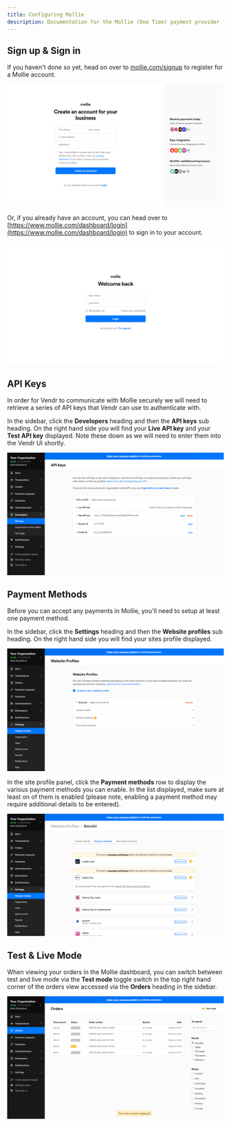 ```yaml
---
title: Configuring Mollie
description: Documentation for the Mollie (One Time) payment provider for Vendr, the eCommerce solution for Umbraco v8+
---
```


## Sign up & Sign in

If you haven't done so yet, head on over to [mollie.com/signup](https://mollie.com/signup) to register for a Mollie account.

![Mollie sign up](/media/screenshots/mollie/mollie_signup.png)

Or, if you already have an account, you can head over to [https://www.mollie.com/dashboard/login](https://www.mollie.com/dashboard/login) to sign in to your account.

![Mollie sign in](/media/screenshots/mollie/mollie_signin.png)

## API Keys

In order for Vendr to communicate with Mollie securely we will need to retrieve a series of API keys that Vendr can use to authenticate with.

In the sidebar, click the **Developers** heading and then the **API keys** sub heading. On the right hand side you will find your **Live API key** and your **Test API key** displayed. Note these down as we will need to enter them into the Vendr UI shortly.

![Mollie API keys](/media/screenshots/mollie/mollie_api_keys.png)

## Payment Methods

Before you can accept any payments in Mollie, you'll need to setup at least one payment method. 

In the sidebar, click the **Settings** heading and then the **Website profiles** sub heading. On the right hand side you will find your sites profile displayed. 

![Mollie website profiles](/media/screenshots/mollie/mollie_website_profiles.png)

In the site profile panel, click the **Payment methods** row to display the various payment methods you can enable. In the list displayed, make sure at least on of them is enabled (please note, enabling a payment method may require additional details to be entered).

![Mollie payment methods](/media/screenshots/mollie/mollie_payment_methods.png)

## Test & Live Mode

When viewing your orders in the Mollie dashboard, you can switch between test and live mode via the **Test mode** toggle switch in the top right hand corner of the orders view accessed via the **Orders** heading in the sidebar.

![Mollie test mode](/media/screenshots/mollie/mollie_test_mode.png)